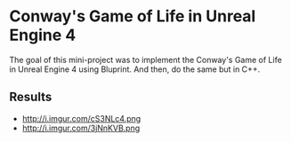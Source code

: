 # Conway's Game of Life in Unreal Engine 4
The goal of this mini-project was to implement the Conway's Game of Life in Unreal Engine 4 using Bluprint. And then, do the same but in C++.

## Results
* http://i.imgur.com/cS3NLc4.png
* http://i.imgur.com/3jNnKVB.png
